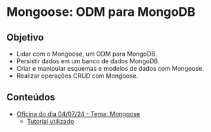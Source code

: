 # Mongoose: ODM para MongoDB

## Objetivo
* Lidar com o Mongoose, um ODM para MongoDB.
* Persistir dados em um banco de dados MongoDB.
* Criar e manipular esquemas e modelos de dados com Mongoose.
* Realizar operações CRUD com Mongoose.

## Conteúdos
* [Oficina do dia 04/07/24 - Tema: Mongoose](https://drive.google.com/file/d/1o7eIX7ItPp301RGDdaz6iSYp_cAWrfJq/view?usp=sharing)
  * [Tutorial utilizado](https://www.freecodecamp.org/portuguese/news/introducao-ao-mongoose-para-mongodb)


